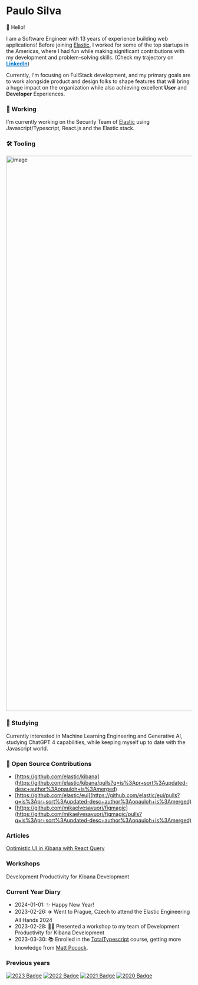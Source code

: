 
# Paulo Silva
👋  Hello!

I am a Software Engineer with 13 years of experience building web applications! Before joining [Elastic](https://elastic.co/), I worked for some of the top startups in the Americas, where I had fun while making significant contributions with my development and problem-solving skills. (Check my trajectory on <a href="https://www.linkedin.com/in/paulohenriquesilva/" style="color: #0177CC"><b>LinkedIn</b></a>)

Currently, I'm focusing on FullStack development, and my primary goals are to work alongside product and design folks to shape features that will bring a huge impact on the organization while also achieving excellent **User** and  **Developer** Experiences.


### 🏢  Working
I'm currently working on the Security Team of [Elastic](https://elastic.co) using Javascript/Typescript, React.js and the Elastic stack.

### 🛠  Tooling

<img width="1508" alt="image" src="https://user-images.githubusercontent.com/19270322/210275333-1ec6205b-d32c-4b8d-8e0d-75e56fdceb01.png">

### 🔭  Studying

Currently interested in Machine Learning Engineering and Generative AI, studying ChatGPT 4 capabilities, while keeping myself up to date with the Javascript world.

### 🙌 Open Source Contributions

- [https://github.com/elastic/kibana](https://github.com/elastic/kibana/pulls?q=is%3Apr+sort%3Aupdated-desc+author%3Aopauloh+is%3Amerged)
- [https://github.com/elastic/eui](https://github.com/elastic/eui/pulls?q=is%3Apr+sort%3Aupdated-desc+author%3Aopauloh+is%3Amerged)
- [https://github.com/mikaelvesavuori/figmagic](https://github.com/mikaelvesavuori/figmagic/pulls?q=is%3Apr+sort%3Aupdated-desc+author%3Aopauloh+is%3Amerged)

### Articles
[Optimistic UI in Kibana with React Query](https://discuss.elastic.co/t/dec-8th-2021-en-optimistic-ui-in-kibana-with-react-query/289214)

### Workshops

Development Productivity for Kibana Development

### Current Year Diary
- 2024-01-01: ✨ Happy New Year!
- 2023-02-26: ✈️ Went to Prague, Czech to attend the Elastic Engineering All Hands 2024
- 2023-02-28: 👨‍🏫 Presented a workshop to my team of Development Productivity for Kibana Development
- 2023-03-30: 📚 Enrolled in the [TotalTypescript](https://totaltypescript.com/) course, getting more knowledge from [Matt Pocock](https://www.mattpocock.com/). 

### Previous years

[![2023 Badge](https://img.shields.io/badge/-2023-grey)](https://github.com/opauloh/opauloh/tree/ca15215795e82bb966d66d6eccb1daae0ee1bdbc)
[![2022 Badge](https://img.shields.io/badge/-2022-blue)](https://github.com/opauloh/opauloh/tree/2b22c2651cf53e733c275e155e787141c91731c3)
[![2021 Badge](https://img.shields.io/badge/-2021-green)](https://github.com/opauloh/opauloh/tree/070beafde17ea1eb514dc35cd49a52a341bfb24d)
[![2020 Badge](https://img.shields.io/badge/-2020-yellow)](https://github.com/opauloh/opauloh/tree/18965572e9d19767d00fe06b62adaa46039f45d3)

